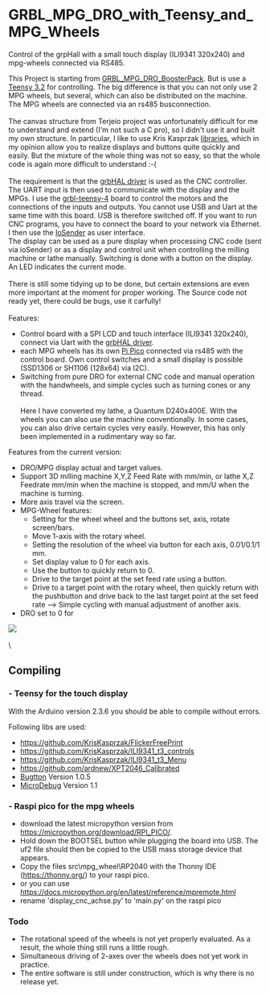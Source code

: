 
# GRBL_MPG_DRO_with_Teensy_and_MPG_Wheels

Control of the grpHall with a small touch display (ILI9341 320x240) and mpg-wheels connected via RS485.

This Project is starting from [GRBL_MPG_DRO_BoosterPack](https://github.com/terjeio/GRBL_MPG_DRO_BoosterPack).
But is use a [Teensy 3.2](https://www.pjrc.com/store/teensy32.html) for controlling. The big difference 
is that you can not only use 2 MPG wheels, but several, which can also be distributed on the machine.
The MPG wheels are connected via an rs485 busconnection.
\
\
The canvas structure from Terjeio project was unfortunately difficult for me to understand and extend (I'm not such a C pro), so I didn't use it and built my own structure. In particular, I like to use Kris Kasprzak [libraries](https://github.com/KrisKasprzak?tab=repositories), which in my opinion allow you to realize displays and buttons quite quickly and easily. But the mixture of the whole thing was not so easy, so that the whole code is again more difficult to understand :-(
\
\
The requirement is that the [grbHAL driver](https://github.com/grblHAL) is used as the CNC controller. The UART input is then used to communicate with the display and the MPGs. I use the [grbl-teensy-4](https://github.com/phil-barrett/grblHAL-teensy-4.x) board to control the motors and the connections of the inputs and outputs.  You cannot use USB and Uart at the same time with this board. USB is therefore switched off. If you want to run CNC programs, you have to connect the board to your network via Ethernet. I then use the [IoSender](https://github.com/terjeio/ioSender) as user interface.
\
The display can be used as a pure display when processing CNC code (sent via ioSender) or as a display and control unit when controlling the milling machine or lathe manually. Switching is done with a button on the display. An LED indicates the current mode.
\
\
There is still some tidying up to be done, but certain extensions are even more important at the moment for proper working.
The Source code not ready yet, there could be bugs, use it carfully!
\
\
Features:
- Control board with a SPI LCD and touch interface (ILI9341 320x240), connect via Uart with the [grbHAL driver](https://github.com/grblHAL).
- each MPG wheels has its own [Pi Pico](https://www.raspberrypi.com/products/raspberry-pi-pico/) connected via rs485 with the control board.
  Own control switches and a small display is possible (SSD1306 or SH1106 (128x64) via I2C).
- Switching from pure DRO for external CNC code and manual operation with the handwheels, and simple cycles such as turning cones or any thread.
\
\
Here I have converted my lathe, a Quantum D240x400E.
With the wheels you can also use the machine conventionally. In some cases, you can also drive certain cycles very easily. However, this has only been implemented in a rudimentary way so far.

Features from the current version:
- DRO/MPG display actual and target values.
- Support 3D milling machine X,Y,Z Feed Rate with mm/min, or lathe X,Z Feedrate mm/min when the machine is stopped, and mm/U when the machine is turning.
- More axis travel via the screen.
- MPG-Wheel features:
  - Setting for the wheel wheel and the buttons set, axis, rotate screen/bars.
  - Move 1-axis with the rotary wheel.
  - Setting the resolution of the wheel via button for each axis, 0.01/0.1/1 mm.
  - Set display value to 0 for each axis.
  - Use the button to quickly return to 0.
  - Drive to the target point at the set feed rate using a button.
  - Drive to a target point with the rotary wheel, then quickly return with the pushbutton and drive back to the last target point at the set feed rate --> Simple cycling with manual adjustment of another axis.
- DRO set to 0 for 

<img src="docs/images/lathe_1.jpg"></img>
\
\
\
## Compiling

### - Teensy for the touch display

With the Arduino version 2.3.6 you should be able to compile without errors.

Following libs are used:

- https://github.com/KrisKasprzak/FlickerFreePrint
- https://github.com/KrisKasprzak/ILI9341_t3_controls
- https://github.com/KrisKasprzak/ILI9341_t3_Menu
- https://github.com/ardnew/XPT2046_Calibrated
- [Bugtton](https://github.com/sakabug/Bugtton)      Version 1.0.5
- [MicroDebug](https://github.com/rlogiacco/MicroDebug)   Version 1.1

### - Raspi pico for the mpg wheels

- download the latest micropython version from  https://micropython.org/download/RPI_PICO/.
- Hold down the BOOTSEL button while plugging the board into USB.
  The uf2 file should then be copied to the USB mass storage device that appears.
- Copy the files src\mpg_wheel\RP2040 with the Thonny IDE (https://thonny.org/) to your raspi pico.
- or you can use https://docs.micropython.org/en/latest/reference/mpremote.html 
- rename 'display_cnc_achse.py' to 'main.py' on the raspi pico

### Todo

- The rotational speed of the wheels is not yet properly evaluated. As a result, the whole thing still runs a little rough.
- Simultaneous driving of 2-axes over the wheels does not yet work in practice.
- The entire software is still under construction, which is why there is no release yet.
  